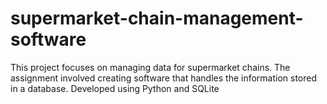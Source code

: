 # supermarket-chain-management-software
This project focuses on managing data for supermarket chains. The assignment involved creating software that handles the information stored in a database. Developed using Python and SQLite
